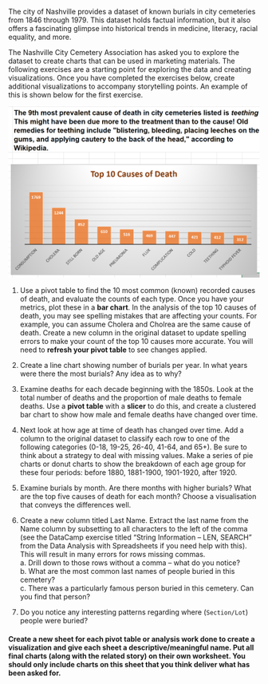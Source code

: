 The city of Nashville provides a dataset of known burials in city cemeteries from 1846 through 1979. 
This dataset holds factual information, but it also offers a fascinating glimpse into historical trends in medicine, literacy, racial equality, and more.

The Nashville City Cemetery Association has asked you to explore the dataset to create charts that can be used in marketing materials. 
The following exercises are a starting point for exploring the data and creating visualizations. 
Once you have completed the exercises below, create additional visualizations to accompany storytelling points. 
An example of this is shown below for the first exercise.

![top 10 causes](/assets/top_10_death_causes.png)

1.	Use a pivot table to find the 10 most common (known) recorded causes of death, and evaluate the counts of each type. 
	Once you have your metrics, plot these in a **bar chart**. In the analysis of the top 10 causes of death, you may see spelling mistakes that are affecting your counts. For example, you can assume Cholera and Cholrea are the same cause of death. Create a new column in the original dataset to update spelling errors to make your count of the top 10 causes more accurate. You will need to **refresh your pivot table** to see changes applied.

2.	Create a line chart showing number of burials per year. In what years were there the most burials? Any idea as to why?

3. 	Examine deaths for each decade beginning with the 1850s. Look at the total number of deaths and the proportion of male deaths to female deaths. 
	Use a **pivot table** with a **slicer** to do this, and create a clustered bar chart to show how male and female deaths have changed over time.

4. 	Next look at how age at time of death has changed over time. 
	Add a column to the original dataset to classify each row to one of the following categories (0-18, 19-25, 26-40, 41-64, and 65+). 
	Be sure to think about a strategy to deal with missing values. 
	Make a series of pie charts or donut charts to show the breakdown of each age group for these four periods: before 1880, 1881-1900, 1901-1920, after 1920.

5. 	Examine burials by month. Are there months with higher burials? What are the top five causes of death for each month? 
	Choose a visualisation that conveys the differences well.

6. 	Create a new column titled Last Name. 
	Extract the last name from the Name column by subsetting to all characters to the left of the comma (see the DataCamp exercise titled “String Information – LEN, SEARCH” from the Data Analysis with Spreadsheets if you need help with this). 
	This will result in many errors for rows missing commas.   
    	a. 	Drill down to those rows without a comma – what do you notice?  
    	b.	What are the most common last names of people buried in this cemetery?  
    	c.	There was a particularly famous person buried in this cemetery. Can you find that person?

7. 	Do you notice any interesting patterns regarding where (`Section/Lot`) people were buried?


#### Create a new sheet for each pivot table or analysis work done to create a visualization and give each sheet a descriptive/meaningful name. Put all final charts (along with the related story) on their own worksheet. You should only include charts on this sheet that you think deliver what has been asked for.
